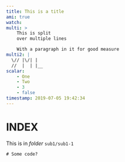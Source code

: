 ```yaml
---
title: This is a title
ami: true
watch:
multi: >
    This is split
    over multiple lines

    With a paragraph in it for good measure
multi2: |
  \// |\/| |
  //  |  | |__
scalar:
    - One
    - Two
    - 3
    - false
timestamp: 2019-07-05 19:42:34
---
```

# INDEX

This is in *folder* `sub1/sub1-1`

```
# Some code?
```
